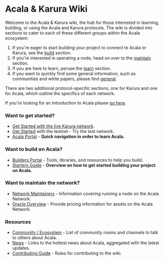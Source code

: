 # Acala & Karura Wiki

Welcome to the Acala & Karura wiki, the hub for those interested in learning, building, or using the Acala and Karura protocols. The wiki is divided into sections to cater to each of these different groups within the Acala ecosystem:

1. If you're eager to start building your project to connect to Acala or Karura, see the [build](https://wiki.acala.network/build/) section. 
2. If you're interested in operating a node, head on over to the [maintain](https://wiki.acala.network/maintain/) section. 
3. If you are here to learn, peruse the [learn](https://wiki.acala.network/learn/) section. 
4. If you want to quickly find some general information, such as communities and white papers, please find [general](https://wiki.acala.network/general/).

There are two additional protocol-specific sections, one for Karura and one for Acala, which outline the specifics of each network.

If you're looking for an introduction to Acala please [go here](https://wiki.acala.network/learn/acala-introduction).

### Want to get started?

* [Get Started with the live Karura network](karura/get-started/).
* [Get Started](https://wiki.acala.network/learn/get-started) with the testnet - Try the test network.
* [Acala Portal](https://wiki.acala.network/general/acala-portal) - **Quick navigation in order to learn Acala.**

### Want to build on Acala?

* [Builders Portal](https://wiki.acala.network/build/builders-portal) - Tools, libraries, and resources to help you build.
* [Starters Guide](https://wiki.acala.network/build/development-guide/builders-starters-guide) - **Overview on how to get started building your project on Acala.**

### Want to maintain the network?

* [Network Maintainers](https://wiki.acala.network/maintain/network-maintainers) - Information covering running a node on the Acala Network.
* [Oracle Overview](https://wiki.acala.network/maintain/oracle/oracle-overview) - Provide pricing information for assets on the Acala Network.

### Resources

* [Community / Ecosystem](https://wiki.acala.network/general/acala-portal/community) - List of community rooms and channels to talk to others about Acala.
* [News](https://wiki.acala.network/general/acala-portal/news) - Links to the hottest news about Acala, aggregated with the latest updates.
* [Contributing Guide](https://wiki.acala.network/general/contributing) - Rules for contributing to the wiki.


